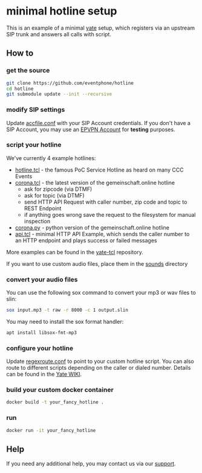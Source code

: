 # minimal hotline setup

This is an example of a minimal [yate](https://docs.yate.ro/wiki/Main_Page) setup, which registers via an upstream SIP trunk and answers all calls with script.

## How to

### get the source

``` sh
git clone https://github.com/eventphone/hotline
cd hotline
git submodule update --init --recursive
```

### modify SIP settings

Update [accfile.conf](config/accfile.conf) with your SIP Account credentials. If you don't have a SIP Account, you may use an [EPVPN Account](https://eventphone.de/doku/epvpn) for __testing__ purposes.

### script your hotline

We've currently 4 example hotlines:

- [hotline.tcl](hotline/hotline.tcl) - the famous PoC Service Hotline as heard on many CCC Events
- [corona.tcl](hotline/corona.tcl) - the latest version of the gemeinschaft.online hotline
  - ask for zipcode (via DTMF)
  - ask for topic (via DTMF)
  - send HTTP API Request with caller number, zip code and topic to REST Endpoint
  - if anything goes wrong save the request to the filesystem for manual inspection
- [corona.py](hotline/corona.py) - python version of the gemeinschaft.online hotline
- [api.tcl](hotline/api.tcl) - minimal HTTP API Example, which sends the caller number to an HTTP endpoint and plays success or failed messages

More examples can be found in the [yate-tcl](https://github.com/bef/yate-tcl) repository.

If you want to use custom audio files, place them in the [sounds](sounds) directory

### convert your audio files

You can use the following sox command to convert your mp3 or wav files to slin:

```sh
sox input.mp3 -t raw -r 8000 -c 1 output.slin
```

You may need to install the sox format handler:

```sh
apt install libsox-fmt-mp3
```

### configure your hotline

Update [regexroute.conf](config/regexroute.conf) to point to your custom hotline script. You can also route to different scripts depending on the caller or dialed number. Details can be found in the [Yate WIKI](https://docs.yate.ro/wiki/Regular_expressions#The_regexroute_configuration_file).

### build your custom docker container

``` sh
docker build -t your_fancy_hotline .
```

### run

``` sh
docker run -it your_fancy_hotline
```

## Help

If you need any additional help, you may contact us via our [support](https://guru3.eventphone.de/support/).
